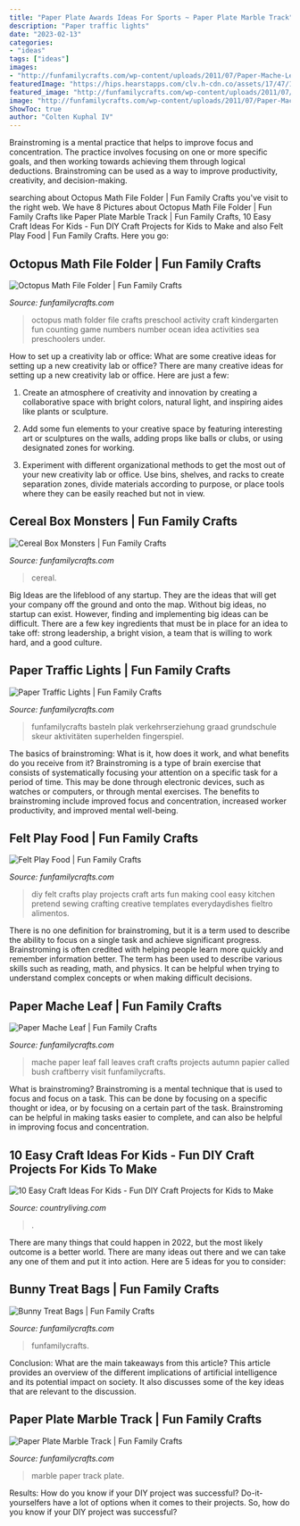```yaml
---
title: "Paper Plate Awards Ideas For Sports ~ Paper Plate Marble Track"
description: "Paper traffic lights"
date: "2023-02-13"
categories:
- "ideas"
tags: ["ideas"]
images:
- "http://funfamilycrafts.com/wp-content/uploads/2011/07/Paper-Mache-Leaf.jpg"
featuredImage: "https://hips.hearstapps.com/clv.h-cdn.co/assets/17/47/1600x2398/gallery-1511281965-dsc-1688289.jpg?resize=480:*"
featured_image: "http://funfamilycrafts.com/wp-content/uploads/2011/07/Paper-Mache-Leaf.jpg"
image: "http://funfamilycrafts.com/wp-content/uploads/2011/07/Paper-Mache-Leaf.jpg"
ShowToc: true
author: "Colten Kuphal IV"
---
```



Brainstroming is a mental practice that helps to improve focus and concentration. The practice involves focusing on one or more specific goals, and then working towards achieving them through logical deductions. Brainstroming can be used as a way to improve productivity, creativity, and decision-making.

	

		
searching about Octopus Math File Folder | Fun Family Crafts you've visit to the right web. We have 8 Pictures about Octopus Math File Folder | Fun Family Crafts like Paper Plate Marble Track | Fun Family Crafts, 10 Easy Craft Ideas For Kids - Fun DIY Craft Projects for Kids to Make and also Felt Play Food | Fun Family Crafts. Here you go:
		
    
## Octopus Math File Folder | Fun Family Crafts

<img loading=lazy src="http://funfamilycrafts.com/wp-content/uploads/2012/06/octopus-math-1.jpg" onerror="this.onerror=null;this.src='https://tse2.mm.bing.net/th?id=OIP.4JP4wo8oQZNk7Hd3UpWPJQHaLG&amp;pid=15.1';" alt="Octopus Math File Folder | Fun Family Crafts">

_Source: funfamilycrafts.com_

>octopus math folder file crafts preschool activity craft kindergarten fun counting game numbers number ocean idea activities sea preschoolers under. 

	

How to set up a creativity lab or office: What are some creative ideas for setting up a new creativity lab or office?
There are many creative ideas for setting up a new creativity lab or office. Here are just a few: 
1. Create an atmosphere of creativity and innovation by creating a collaborative space with bright colors, natural light, and inspiring aides like plants or sculpture.

2. Add some fun elements to your creative space by featuring interesting art or sculptures on the walls, adding props like balls or clubs, or using designated zones for working.

3. Experiment with different organizational methods to get the most out of your new creativity lab or office. Use bins, shelves, and racks to create separation zones, divide materials according to purpose, or place tools where they can be easily reached but not in view.

    
## Cereal Box Monsters | Fun Family Crafts

<img loading=lazy src="https://funfamilycrafts.com/wp-content/uploads/2013/10/cereal-box-monsters-2.jpg" onerror="this.onerror=null;this.src='https://tse4.mm.bing.net/th?id=OIP.YXjFCLE3Hawf2KhKTekulQHaLH&amp;pid=15.1';" alt="Cereal Box Monsters | Fun Family Crafts">

_Source: funfamilycrafts.com_

>cereal. 

	

Big Ideas are the lifeblood of any startup. They are the ideas that will get your company off the ground and onto the map. Without big ideas, no startup can exist. However, finding and implementing big ideas can be difficult. There are a few key ingredients that must be in place for an idea to take off: strong leadership, a bright vision, a team that is willing to work hard, and a good culture.

    
## Paper Traffic Lights | Fun Family Crafts

<img loading=lazy src="https://funfamilycrafts.com/wp-content/uploads/2012/03/3.jpg" onerror="this.onerror=null;this.src='https://tse3.mm.bing.net/th?id=OIP.CcNgSUSenEY3xkhdq7ZxVAHaJ4&amp;pid=15.1';" alt="Paper Traffic Lights | Fun Family Crafts">

_Source: funfamilycrafts.com_

>funfamilycrafts basteln plak verkehrserziehung graad grundschule skeur aktivitäten superhelden fingerspiel. 

	

The basics of brainstroming: What is it, how does it work, and what benefits do you receive from it?
Brainstroming is a type of brain exercise that consists of systematically focusing your attention on a specific task for a period of time. This may be done through electronic devices, such as watches or computers, or through mental exercises. The benefits to brainstroming include improved focus and concentration, increased worker productivity, and improved mental well-being.

    
## Felt Play Food | Fun Family Crafts

<img loading=lazy src="https://funfamilycrafts.com/wp-content/uploads/2015/04/diy-felt-play-food-everydaydishes_com-H.jpg" onerror="this.onerror=null;this.src='https://tse1.mm.bing.net/th?id=OIP.nSIvkc2ATDk7-ICuMPSGoAHaE3&amp;pid=15.1';" alt="Felt Play Food | Fun Family Crafts">

_Source: funfamilycrafts.com_

>diy felt crafts play projects craft arts fun making cool easy kitchen pretend sewing crafting creative templates everydaydishes fieltro alimentos. 

	

There is no one definition for brainstroming, but it is a term used to describe the ability to focus on a single task and achieve significant progress. Brainstroming is often credited with helping people learn more quickly and remember information better. The term has been used to describe various skills such as reading, math, and physics. It can be helpful when trying to understand complex concepts or when making difficult decisions.

    
## Paper Mache Leaf | Fun Family Crafts

<img loading=lazy src="http://funfamilycrafts.com/wp-content/uploads/2011/07/Paper-Mache-Leaf.jpg" onerror="this.onerror=null;this.src='https://tse1.mm.bing.net/th?id=OIP.fhM5XFWdXHlNrUROz3-GHwHaGO&amp;pid=15.1';" alt="Paper Mache Leaf | Fun Family Crafts">

_Source: funfamilycrafts.com_

>mache paper leaf fall leaves craft crafts projects autumn papier called bush craftberry visit funfamilycrafts. 

	

What is brainstroming? Brainstroming is a mental technique that is used to focus and focus on a task. This can be done by focusing on a specific thought or idea, or by focusing on a certain part of the task. Brainstroming can be helpful in making tasks easier to complete, and can also be helpful in improving focus and concentration.

    
## 10 Easy Craft Ideas For Kids - Fun DIY Craft Projects For Kids To Make

<img loading=lazy src="https://hips.hearstapps.com/clv.h-cdn.co/assets/17/47/1600x2398/gallery-1511281965-dsc-1688289.jpg?resize=480:*" onerror="this.onerror=null;this.src='https://tse4.mm.bing.net/th?id=OIP.jMnzmSNQYg0NIttqy4tnCQHaLG&amp;pid=15.1';" alt="10 Easy Craft Ideas For Kids - Fun DIY Craft Projects for Kids to Make">

_Source: countryliving.com_

>. 

	

There are many things that could happen in 2022, but the most likely outcome is a better world. There are many ideas out there and we can take any one of them and put it into action. Here are 5 ideas for you to consider: 

    
## Bunny Treat Bags | Fun Family Crafts

<img loading=lazy src="https://funfamilycrafts.com/wp-content/uploads/2014/04/bunny_bag.png.jpg" onerror="this.onerror=null;this.src='https://tse4.mm.bing.net/th?id=OIP.37kCpQzlTby0Lb3q4x0v5AHaKh&amp;pid=15.1';" alt="Bunny Treat Bags | Fun Family Crafts">

_Source: funfamilycrafts.com_

>funfamilycrafts. 

	

Conclusion: What are the main takeaways from this article?
This article provides an overview of the different implications of artificial intelligence and its potential impact on society. It also discusses some of the key ideas that are relevant to the discussion.

    
## Paper Plate Marble Track | Fun Family Crafts

<img loading=lazy src="https://funfamilycrafts.com/wp-content/uploads/2013/08/paper-plate-marble-track-3.jpg" onerror="this.onerror=null;this.src='https://tse2.mm.bing.net/th?id=OIP.VIqg73eQUZVUUdSrkh49sAHaF9&amp;pid=15.1';" alt="Paper Plate Marble Track | Fun Family Crafts">

_Source: funfamilycrafts.com_

>marble paper track plate. 

	

Results: How do you know if your DIY project was successful?
Do-it-yourselfers have a lot of options when it comes to their projects. So, how do you know if your DIY project was successful?


